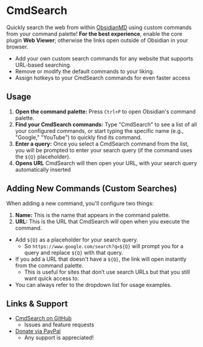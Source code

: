 # CmdSearch
Quickly search the web from within [ObsidianMD](https://obsidian.md/) using custom commands from your command palette!
**For the best experience**, enable the core plugin **Web Viewer**; otherwise the links open outside of Obsidian in your browser.
- Add your own custom search commands for any website that supports URL-based searching.
- Remove or modify the default commands to your liking.
- Assign hotkeys to your CmdSearch commands for even faster access

## Usage

1.  **Open the command palette:** Press `Ctrl+P` to open Obsidian's command palette.
2.  **Find your CmdSearch commands:** Type "CmdSearch" to see a list of all your configured commands, or start typing the specific name (e.g., "Google," "YouTube") to quickly find its command.
3.  **Enter a query:** Once you select a CmdSearch command from the list, you will be prompted to enter your search query (if the command uses the `${Q}` placeholder).
4.  **Opens URL** CmdSearch will then open your URL, with your search query automatically inserted

## Adding New Commands (Custom Searches)
When adding a new command, you'll configure two things:
1. **Name:** This is the name that appears in the command palette.
2. **URL:** This is the URL that CmdSearch will open when you execute the command. 

- Add `${Q}` as a placeholder for your search query.
    - So `https://www.google.com/search?q=${Q}` will prompt you for a query and replace `${Q}` with that query.
- If you add a URL that doesn't have a `${Q}`, the link will open instantly from the command palette.
	- This is useful for sites that don’t use search URLs but that you still want quick access to.
- You can always refer to the dropdown list for usage examples.

## Links & Support
- [CmdSearch on GitHub](https://github.com/SpaceshipCaptain/CmdSearch)
    - Issues and feature requests
- [Donate via PayPal](https://www.paypal.com/donate?hosted_button_id=44CMB9VHXFG68)
    - Any support is appreciated!